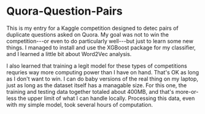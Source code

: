 # Quora-Question-Pairs

This is my entry for a Kaggle competition designed to detec pairs of duplicate questions asked on Quora. My goal was not
to win the competition---or even to do particularly well---but just to learn some new things. I managed to install and use
the XGBoost package for my classifier, and I learned a little bit about Word2Vec analysis.

I also learned that training a legit model for these types of competitions requries way more computing power
than I have on hand. That's OK as long as I don't want to win. I can do baby versions of the real thing on my laptop,
just as long as the dataset itself has a managable size. For this one, the training and testing data together totaled about
400MB, and that's more-or-less the upper limit of what I can handle locally. Processing this data, even with my simple model,
took several hours of computation.
